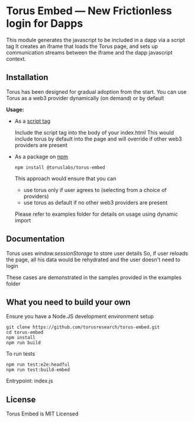 # Torus Embed — New Frictionless login for Dapps

This module generates the javascript to be included in a dapp via a script tag
It creates an iframe that loads the Torus page, and sets up communication streams between
the iframe and the dapp javascript context.

## Installation

Torus has been designed for gradual adoption from the start. You can use Torus as a web3 provider dynamically (on demand) or by default

<b>Usage: </b>

- As a [script tag](https://gist.github.com/chaitanyapotti/733405286923fa047af4cb26d167acd4)

  Include the script tag into the body of your index.html
  This would include torus by default into the page and will override if other web3 providers are present

- As a package on [npm](https://www.npmjs.com/package/@toruslabs/torus-embed)

  ```
  npm install @toruslabs/torus-embed
  ```

  This approach would ensure that you can

  - use torus only if user agrees to (selecting from a choice of providers)
  - use torus as default if no other web3 providers are present

  Please refer to examples folder for details on usage using dynamic import

## Documentation

Torus uses <i>window.sessionStorage</i> to store user details
So, if user reloads the page, all his data would be rehydrated and the user doesn't need to login

These cases are demonstrated in the samples provided in the examples folder

## What you need to build your own

Ensure you have a Node.JS development environment setup

```
git clone https://github.com/torusresearch/torus-embed.git
cd torus-embed
npm install
npm run build
```

To run tests

```
npm run test:e2e:headful
npm run test:build-embed
```

Entrypoint: index.js

## License

Torus Embed is MIT Licensed
